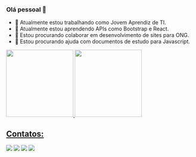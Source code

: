 ###  Olá pessoal 👋

- 🔭 Atualmente estou trabalhando como Jovem Aprendiz de TI.
- 🌱 Atualmente estou aprendendo APIs como Bootstrap e React.
- 👯 Estou procurando colaborar em desenvolvimento de sites para ONG.
- 🤔 Estou procurando ajuda com documentos de estudo para Javascript. 



<div>
<a href="https://github.com/joaopedromribeiro13">
<img loading="lazy" height="180em" src="https://github-readme-stats.vercel.app/api/top-langs/?username=joaopedromribeiro13&layout=compact&langs_count=7&theme=dracula"/>
<img loading="lazy" height="180em" src="https://github-readme-stats.vercel.app/api?username=joaopedromribeiro13&show_icons=true&theme=dracula&include_all_commits=true&count_private=true"/>
</div>





## Contatos:

<div>
<a href="https://instagram.com/seu-usuário-instagram-aqui" target="_blank"><img loading="lazy" src="https://img.shields.io/badge/-Instagram-%23E4405F?style=for-the-badge&logo=instagram&logoColor=white" target="_blank"></a>
<a href="https://www.twitch.tv/seu-usuário-aqui" target="_blank"><img loading="lazy" src="https://img.shields.io/badge/Twitch-9146FF?style=for-the-badge&logo=twitch&logoColor=white" target="_blank"></a>
<a href = "mailto:contato@seu-usuário-aqui"><img loading="lazy" src="https://img.shields.io/badge/Gmail-D14836?style=for-the-badge&logo=gmail&logoColor=white" target="_blank"></a>
<a href="https://www.linkedin.com/in/seu-usuário-linkedln-aqui" target="_blank"><img loading="lazy" src="https://img.shields.io/badge/-LinkedIn-%230077B5?style=for-the-badge&logo=linkedin&logoColor=white" target="_blank"></a>   
</div>


